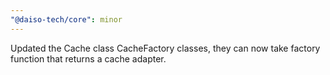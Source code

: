 ```yaml
---
"@daiso-tech/core": minor
---
```


Updated the Cache class CacheFactory classes, they can now take factory function that returns a cache adapter.
